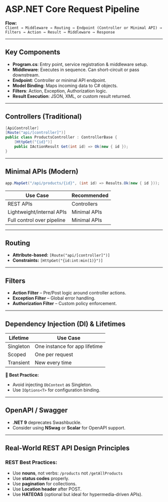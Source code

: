 # ASP.NET Core Request Pipeline

**Flow:**  
`Client → Middleware → Routing → Endpoint (Controller or Minimal API) → Filters → Action → Result → Middleware → Response`

---

## Key Components

- **Program.cs**: Entry point, service registration & middleware setup.
- **Middleware**: Executes in sequence. Can short-circuit or pass downstream.
- **Endpoint**: Controller or minimal API endpoint.
- **Model Binding**: Maps incoming data to C# objects.
- **Filters**: Action, Exception, Authorization logic.
- **Result Execution**: JSON, XML, or custom result returned.

---

## Controllers (Traditional)

```csharp
[ApiController]
[Route("api/[controller]")]
public class ProductsController : ControllerBase {
    [HttpGet("{id}")]
    public IActionResult Get(int id) => Ok(new { id });
}
```

---

## Minimal APIs (Modern)

```csharp
app.MapGet("/api/products/{id}", (int id) => Results.Ok(new { id }));
```

| Use Case                     | Recommended       |
|-----------------------------|-------------------|
| REST APIs                   | Controllers       |
| Lightweight/internal APIs   | Minimal APIs      |
| Full control over pipeline  | Minimal APIs      |

---

## Routing

- **Attribute-based:** `[Route("api/[controller]")]`
- **Constraints:** `[HttpGet("{id:int:min(1)}")]`

---

## Filters

- **Action Filter** – Pre/Post logic around controller actions.
- **Exception Filter** – Global error handling.
- **Authorization Filter** – Custom policy enforcement.

---

## Dependency Injection (DI) & Lifetimes

| Lifetime   | Use Case                  |
|------------|---------------------------|
| Singleton  | One instance for app lifetime |
| Scoped     | One per request           |
| Transient  | New every time            |

**📘 Best Practice:**

- Avoid injecting `DbContext` as Singleton.
- Use `IOptions<T>` for configuration binding.

---

## OpenAPI / Swagger

- **.NET 9** deprecates Swashbuckle.
- Consider using **NSwag** or **Scalar** for OpenAPI support.

---

## Real-World REST API Design Principles

### REST Best Practices:

- Use **nouns**, not verbs: `/products` not `/getAllProducts`
- Use **status codes** properly.
- Use **pagination** for collections.
- Use **Location header** after POST.
- Use **HATEOAS** (optional but ideal for hypermedia-driven APIs).
